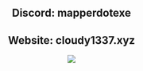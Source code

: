 <h2 align="center">Discord: mapperdotexe</h2>
<h2 align="center">Website: cloudy1337.xyz</h2>
<p align="center">
  <a href="https://skillicons.dev">
    <img src="https://skillicons.dev/icons?i=python,js,css,html,java" />
  </a>
</p>
